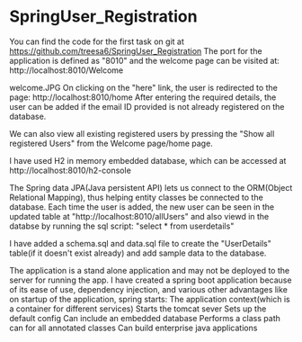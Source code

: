 # SpringUser_Registration

You can find the code for the first task on git at https://github.com/treesa6/SpringUser_Registration
The port for the application is defined as "8010" and the welcome page can be visited at: http://localhost:8010/Welcome

welcome.JPG
On clicking on the "here" link, the user is redirected to the page: http://localhost:8010/home 
After entering the required details, the user can be added if the email ID provided is not already registered on the database.

We can also view all existing registered users by pressing the "Show all registered Users" from the Welcome page/home page.

I have used H2 in memory embedded database, which can be accessed at http://localhost:8010/h2-console

The Spring data JPA(Java persistent API) lets us connect to the ORM(Object Relational Mapping), thus helping entity classes be connected to the database.
Each time the user is added, the new user can be seen in the  updated table at "http://localhost:8010/allUsers" and also viewd in the databse by running the sql script:
"select * from userdetails"

I have added a schema.sql and data.sql file to create the "UserDetails" table(if  it doesn't exist already) and add sample data to the database.

The application is a stand alone application and may not be deployed to the server for running the app.  I have created a spring boot application because of its ease of use, dependency injection, and various other advantages like on startup of the application, spring starts:
The application context(which is a container for different services)
Starts the tomcat sever
Sets up the default config
Can include an embedded database
Performs a class path can for all annotated classes
Can build enterprise java applications
